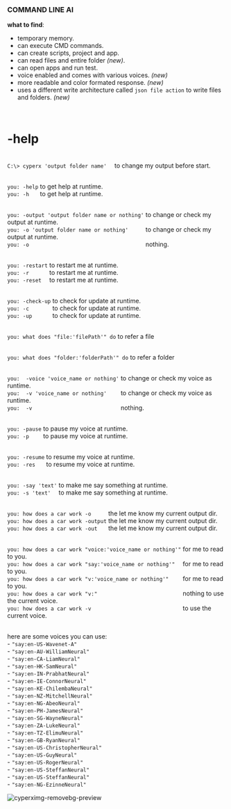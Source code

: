 ### COMMAND LINE AI

**what to find**:
- temporary memory.
- ⁠can execute CMD commands.
- ⁠can create scripts, project and app.
- can read files and entire folder _(new)_.
- ⁠can open apps and run test.
- voice enabled and comes with various voices. _(new)_
- more readable and color formated response. _(new)_
- uses a different write architecture called `json file action` to write files and folders. _(new)_

<br/>

<h1>-help </h1>

<br/> `C:\> cyperx 'output folder name'  `    to change my output before start.

<br/> `you: -help`       to get help at runtime.
<br/> `you: -h   `       to get help at runtime.

<br/> `you: -output 'output folder name or nothing'`    to change or check my output at runtime.
<br/> `you: -o 'output folder name or nothing'     `    to change or check my output at runtime.
<br/> `you: -o                                     `    nothing.

<br/> `you: -restart`     to restart me at runtime.
<br/> `you: -r      `     to restart me at runtime.
<br/> `you: -reset  `     to restart me at runtime.

<br/> `you: -check-up`       to check for update at runtime.
<br/> `you: -c       `       to check for update at runtime.
<br/> `you: -up      `       to check for update at runtime.

<br/> `you: what does "file:'filePath'" do`     to refer a file

<br/> `you: what does "folder:'folderPath'" do` to refer a folder

<br/> `you:  -voice 'voice_name or nothing'`    to change or check my voice as runtime.
<br/> `you:  -v 'voice_name or nothing'    `    to change or check my voice as runtime.
<br/> `you:  -v                            `    nothing.

<br/> `you: -pause`       to pause my voice at runtime.
<br/> `you: -p    `       to pause my voice at runtime.

<br/> `you: -resume`     to resume my voice at runtime.
<br/> `you: -res   `     to resume my voice at runtime.

<br/> `you: -say 'text'`    to make me say something at runtime.
<br/> `you: -s 'text'  `    to make me say something at runtime.

<br/> `you: how does a car work -o     `             the let me know my current output dir.
<br/> `you: how does a car work -output`             the let me know my current output dir.
<br/> `you: how does a car work -out   `             the let me know my current output dir.

<br/> `you: how does a car work "voice:'voice_name or nothing'"`    for me to read to you.
<br/> `you: how does a car work "say:'voice_name or nothing'"  `    for me to read to you.
<br/> `you: how does a car work "v:'voice_name or nothing'"    `    for me to read to you.
<br/> `you: how does a car work "v:"                           `    nothing to use the current voice.
<br/> `you: how does a car work -v                             `    to use the current voice.

<br/> here are some voices you can use:
<br/>     - `"say:en-US-Wavenet-A"`
<br/>     - `"say:en-AU-WilliamNeural"`
<br/>     - `"say:en-CA-LiamNeural"`
<br/>     - `"say:en-HK-SamNeural"`
<br/>     - `"say:en-IN-PrabhatNeural"`
<br/>     - `"say:en-IE-ConnorNeural"`
<br/>     - `"say:en-KE-ChilembaNeural"`
<br/>     - `"say:en-NZ-MitchellNeural"`
<br/>     - `"say:en-NG-AbeoNeural"`
<br/>     - `"say:en-PH-JamesNeural"`
<br/>     - `"say:en-SG-WayneNeural"`
<br/>     - `"say:en-ZA-LukeNeural"`
<br/>     - `"say:en-TZ-ElimuNeural"`
<br/>     - `"say:en-GB-RyanNeural"`
<br/>     - `"say:en-US-ChristopherNeural"`
<br/>     - `"say:en-US-GuyNeural"`
<br/>     - `"say:en-US-RogerNeural"`
<br/>     - `"say:en-US-SteffanNeural"`
<br/>     - `"say:en-US-SteffanNeural"`
<br/>     - `"say:en-NG-EzinneNeural"`
  <br/>

![cyperximg-removebg-preview](https://github.com/user-attachments/assets/5111ad76-0737-48f4-881b-d630771ebb52)


